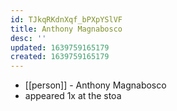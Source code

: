 ```yaml
---
id: TJkqRKdnXqf_bPXpYSlVF
title: Anthony Magnabosco
desc: ''
updated: 1639759165179
created: 1639759165179
---
```



- [[person]] - Anthony Magnabosco
- appeared 1x at the stoa
